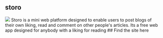 ## storo
<img src="https://res.cloudinary.com/dw675k0f5/image/upload/v1571869685/storo/Screenshot_from_2019-10-24_01-27-28.png" />
Storo is a mini web platform designed to enable users to post blogs of their own liking, read and comment on other people's articles. Its a free web app designed for anybody with a liking for reading
## Find the site here
<https://dev-jey.github.io/storo>
